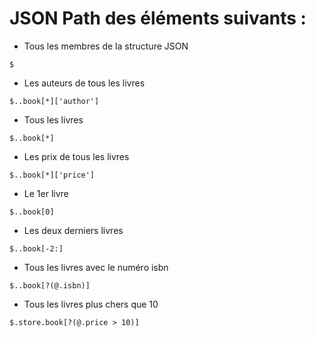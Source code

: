 # JSON Path des éléments suivants : 
- Tous les membres de la structure JSON 
```
$
```

- Les  auteurs de tous les  livres 
```
$..book[*]['author']
```

- Tous les  livres 
```
$..book[*]
```

- Les prix de tous les livres  
```
$..book[*]['price']
```

- Le 1er  livre 
```
$..book[0]
```

- Les deux derniers livres  
```
$..book[-2:]
```

- Tous les livres avec le numéro isbn 
```
$..book[?(@.isbn)]
```

- Tous les livres plus chers que 10

```
$.store.book[?(@.price > 10)]
```